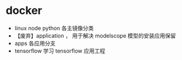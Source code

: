 # docker
- linux node python 各主镜像分类
- 【废弃】application ， 用于解决 modelscope 模型的安装应用保留
- apps 各应用分支 
 - tensorflow 学习 tensorflow 应用工程